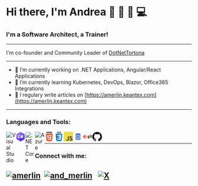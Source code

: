 # Hi there, I'm Andrea 👋 :pizza: :beer: :computer: 

### I'm a Software Architect, a Trainer!

---

I'm co-founder and Community Leader of   [DotNetTortona](https://dotnettortona.net)

-----

- 🔭 I’m currently working on .NET Applications, Angular/React Applications
- 🌱 I’m currently learning Kubernetes, DevOps, Blazor, Office365 Integrations
- 📝 I regulary write articles on [https://amerlin.keantex.com](https://amerlin.keantex.com)

-----

### Languages and Tools:

<p><img align="left" alt="Visual Studio" width="26px" src="https://camo.githubusercontent.com/1f7f5ad54118605441b48edb55c26b7c0a75cc5162e22a370a868abdbeb366b6/68747470733a2f2f76697375616c73747564696f2e6d6963726f736f66742e636f6d2f77702d636f6e74656e742f75706c6f6164732f323031392f30362f4272616e6456697375616c53747564696f57696e323031392d332e737667" data-canonical-src="https://visualstudio.microsoft.com/wp-content/uploads/2019/06/BrandVisualStudioWin2019-3.svg" style="max-width: 100%;"></p>
<p><a target="_blank" rel="noopener noreferrer" href="https://raw.githubusercontent.com/github/explore/80688e429a7d4ef2fca1e82350fe8e3517d3494d/topics/csharp/csharp.png"><img align="left" alt="C#" width="26px" src="https://raw.githubusercontent.com/github/explore/80688e429a7d4ef2fca1e82350fe8e3517d3494d/topics/csharp/csharp.png" style="max-width:100%;"></a></p>
<p><img align="left" alt=".NET Core" width="26px" src="https://camo.githubusercontent.com/f805e9f7c7bd93cc38204699dc2ba7ca1a4d467b5e58f360f30d30bf5e40f16b/68747470733a2f2f61647269616e77696c637a796e736b692e67616c6c65727963646e2e76736173736574732e696f2f657874656e73696f6e732f61647269616e77696c637a796e736b692f6173702d6e65742d636f72652d73776974636865722f322e302e322f313537373034333332373533342f4d6963726f736f66742e56697375616c53747564696f2e53657276696365732e49636f6e732e44656661756c74" data-canonical-src="https://adrianwilczynski.gallerycdn.vsassets.io/extensions/adrianwilczynski/asp-net-core-switcher/2.0.2/1577043327534/Microsoft.VisualStudio.Services.Icons.Default" style="max-width: 100%;"></p>
<p><img align="left" alt="Azure" width="26px" src="https://camo.githubusercontent.com/03bccffefbc6c68df6f8b2f6de1069b0d78cfd88bdda2bc28ba2f5645d06ebca/68747470733a2f2f7777772e766563746f726c6f676f2e7a6f6e652f6c6f676f732f6d6963726f736f66745f617a7572652f6d6963726f736f66745f617a7572652d69636f6e2e737667" data-canonical-src="https://www.vectorlogo.zone/logos/microsoft_azure/microsoft_azure-icon.svg" style="max-width: 100%;"></p>
<p><a target="_blank" rel="noopener noreferrer" href="https://raw.githubusercontent.com/github/explore/80688e429a7d4ef2fca1e82350fe8e3517d3494d/topics/html/html.png"><img align="left" alt="HTML5" width="26px" src="https://raw.githubusercontent.com/github/explore/80688e429a7d4ef2fca1e82350fe8e3517d3494d/topics/html/html.png" style="max-width:100%;"></a></p>
<p><a target="_blank" rel="noopener noreferrer" href="https://raw.githubusercontent.com/github/explore/80688e429a7d4ef2fca1e82350fe8e3517d3494d/topics/css/css.png"><img align="left" alt="CSS3" width="26px" src="https://raw.githubusercontent.com/github/explore/80688e429a7d4ef2fca1e82350fe8e3517d3494d/topics/css/css.png" style="max-width:100%;"></a></p>
<p><a target="_blank" rel="noopener noreferrer" href="https://raw.githubusercontent.com/github/explore/80688e429a7d4ef2fca1e82350fe8e3517d3494d/topics/javascript/javascript.png"><img align="left" alt="JavaScript" width="26px" src="https://raw.githubusercontent.com/github/explore/80688e429a7d4ef2fca1e82350fe8e3517d3494d/topics/javascript/javascript.png" style="max-width:100%;"></a></p>
<p><a target="_blank" rel="noopener noreferrer" href="https://raw.githubusercontent.com/github/explore/80688e429a7d4ef2fca1e82350fe8e3517d3494d/topics/sql/sql.png"><img align="left" alt="SQL" width="26px" src="https://raw.githubusercontent.com/github/explore/80688e429a7d4ef2fca1e82350fe8e3517d3494d/topics/sql/sql.png" style="max-width:100%;"></a></p>
<p><a target="_blank" rel="noopener noreferrer" href="https://raw.githubusercontent.com/github/explore/80688e429a7d4ef2fca1e82350fe8e3517d3494d/topics/git/git.png"><img align="left" alt="Git" width="26px" src="https://raw.githubusercontent.com/github/explore/80688e429a7d4ef2fca1e82350fe8e3517d3494d/topics/git/git.png" style="max-width:100%;"></a></p>
<p><a target="_blank" rel="noopener noreferrer" href="https://raw.githubusercontent.com/github/explore/78df643247d429f6cc873026c0622819ad797942/topics/github/github.png"><img align="left" alt="GitHub" width="26px" src="https://raw.githubusercontent.com/github/explore/78df643247d429f6cc873026c0622819ad797942/topics/github/github.png" style="max-width:100%;"></a></p>
<br>

-----

### Connect with me:

<a href="https://linkedin.com/in/amerlin" target="blank"><img align="center" src="https://cdn.jsdelivr.net/npm/simple-icons@3.0.1/icons/linkedin.svg" alt="amerlin" width="22px"  /></a> &nbsp;<a href="https://instagram.com/and_merlin" target="blank"><img align="center" src="https://cdn.jsdelivr.net/npm/simple-icons@3.0.1/icons/instagram.svg" alt="and_merlin" width="22px"  /></a> &nbsp;
<a href="https://twitter.com/an_merlin" rel="nofollow"><img align="center" alt="X" width="22px" src="https://camo.githubusercontent.com/90395ed7378da22c1bdea37842851e9c37264bd3e75739d9f604bc5b97efc2ad/68747470733a2f2f63646e2e6a7364656c6976722e6e65742f6e706d2f73696d706c652d69636f6e73407631312f69636f6e732f782e737667" title="X" data-canonical-src="https://cdn.jsdelivr.net/npm/simple-icons@v11/icons/x.svg" style="max-width: 100%;" width="22px"></a>
-----



<!--
**amerlin/amerlin** is a ✨ _special_ ✨ repository because its `README.md` (this file) appears on your GitHub profile.

Here are some ideas to get you started:



- 👯 I’m looking to collaborate on ...
- 🤔 I’m looking for help with ...
- 💬 Ask me about ...
- 📫 How to reach me: ...
- 😄 Pronouns: ...
- ⚡ Fun fact: ...
-->
